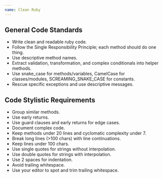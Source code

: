 ```yaml
---
name: Clean Ruby
---
```

## General Code Standards
- Write clean and readable ruby code.
- Follow the Single Responsibility Principle; each method should do one thing.
- Use descriptive method names.
- Extract validation, transformation, and complex conditionals into helper methods.
- Use snake_case for methods/variables, CamelCase for classes/modules, SCREAMING_SNAKE_CASE for constants.
- Rescue specific exceptions and use descriptive messages.

## Code Stylistic Requirements
- Group similar methods.
- Use early returns.
- Use guard clauses and early returns for edge cases.
- Document complex code.
- Keep methods under 20 lines and cyclomatic complexity under 7.
- Break long lines (>100 chars) with line continuations.
- Keep lines under 100 chars.
- Use single quotes for strings without interpolation.
- Use double quotes for strings with interpolation.
- Use 2 spaces for indentation.
- Avoid trailing whitespace.
- Use your editor to spot and trim trailing whitespace.
